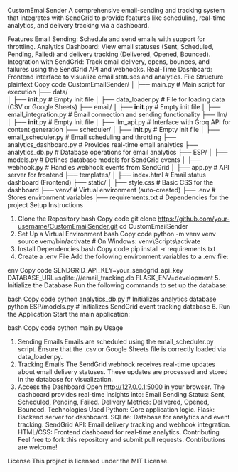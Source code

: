 CustomEmailSender
A comprehensive email-sending and tracking system that integrates with SendGrid to provide features like scheduling, real-time analytics, and delivery tracking via a dashboard.

Features
Email Sending: Schedule and send emails with support for throttling.
Analytics Dashboard: View email statuses (Sent, Scheduled, Pending, Failed) and delivery tracking (Delivered, Opened, Bounced).
Integration with SendGrid: Track email delivery, opens, bounces, and failures using the SendGrid API and webhooks.
Real-Time Dashboard: Frontend interface to visualize email statuses and analytics.
File Structure
plaintext
Copy code
CustomEmailSender/
│
├── main.py                # Main script for execution
├── data/                  
│   ├── __init__.py        # Empty init file
│   ├── data_loader.py     # File for loading data (CSV or Google Sheets)
├── email/
│   ├── __init__.py        # Empty init file
│   ├── email_integration.py  # Email connection and sending functionality
├── llm/
│   ├── __init__.py        # Empty init file
│   ├── llm_api.py         # Interface with Groq API for content generation
├── scheduler/
│   ├── __init__.py        # Empty init file
│   ├── email_scheduler.py # Email scheduling and throttling
├── analytics_dashboard.py # Provides real-time email analytics
├── analytics_db.py        # Database operations for email analytics
├── ESP/
│   ├── models.py          # Defines database models for SendGrid events
│   ├── webhook.py         # Handles webhook events from SendGrid
│   ├── app.py             # API server for frontend
├── templates/
│   ├── index.html         # Email status dashboard (Frontend)
├── static/
│   ├── style.css          # Basic CSS for the dashboard
├── venv/                  # Virtual environment (auto-created)
├── .env                   # Stores environment variables
├── requirements.txt       # Dependencies for the project
Setup Instructions
1. Clone the Repository
bash
Copy code
git clone https://github.com/your-username/CustomEmailSender.git
cd CustomEmailSender
2. Set Up a Virtual Environment
bash
Copy code
python -m venv venv
source venv/bin/activate  # On Windows: venv\Scripts\activate
3. Install Dependencies
bash
Copy code
pip install -r requirements.txt
4. Create a .env File
Add the following environment variables to a .env file:

env
Copy code
SENDGRID_API_KEY=your_sendgrid_api_key
DATABASE_URL=sqlite:///email_tracking.db
FLASK_ENV=development
5. Initialize the Database
Run the following commands to set up the database:

bash
Copy code
python analytics_db.py  # Initializes analytics database
python ESP/models.py    # Initializes SendGrid event tracking database
6. Run the Application
Start the main application:

bash
Copy code
python main.py
Usage
1. Sending Emails
Emails are scheduled using the email_scheduler.py script.
Ensure that the .csv or Google Sheets file is correctly loaded via data_loader.py.
2. Tracking Emails
The SendGrid webhook receives real-time updates about email delivery statuses.
These updates are processed and stored in the database for visualization.
3. Access the Dashboard
Open http://127.0.0.1:5000 in your browser.
The dashboard provides real-time insights into:
Email Sending Status: Sent, Scheduled, Pending, Failed.
Delivery Metrics: Delivered, Opened, Bounced.
Technologies Used
Python: Core application logic.
Flask: Backend server for dashboard.
SQLite: Database for analytics and event tracking.
SendGrid API: Email delivery tracking and webhook integration.
HTML/CSS: Frontend dashboard for real-time analytics.
Contributing
Feel free to fork this repository and submit pull requests. Contributions are welcome!

License
This project is licensed under the MIT License.


